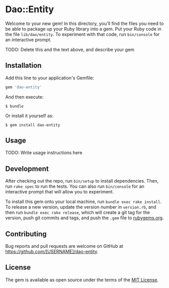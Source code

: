 # Dao::Entity

Welcome to your new gem! In this directory, you'll find the files you need to be able to package up your Ruby library into a gem. Put your Ruby code in the file `lib/dao/entity`. To experiment with that code, run `bin/console` for an interactive prompt.

TODO: Delete this and the text above, and describe your gem

## Installation

Add this line to your application's Gemfile:

```ruby
gem 'dao-entity'
```

And then execute:

    $ bundle

Or install it yourself as:

    $ gem install dao-entity

## Usage

TODO: Write usage instructions here

## Development

After checking out the repo, run `bin/setup` to install dependencies. Then, run `rake spec` to run the tests. You can also run `bin/console` for an interactive prompt that will allow you to experiment.

To install this gem onto your local machine, run `bundle exec rake install`. To release a new version, update the version number in `version.rb`, and then run `bundle exec rake release`, which will create a git tag for the version, push git commits and tags, and push the `.gem` file to [rubygems.org](https://rubygems.org).

## Contributing

Bug reports and pull requests are welcome on GitHub at https://github.com/[USERNAME]/dao-entity.


## License

The gem is available as open source under the terms of the [MIT License](http://opensource.org/licenses/MIT).

